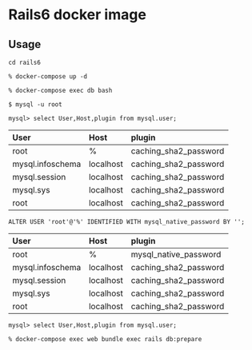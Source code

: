 # Rails6 docker image

## Usage

`cd rails6`

`% docker-compose up -d`

`% docker-compose exec db bash`

`$ mysql -u root`

`mysql> select User,Host,plugin from mysql.user;`

| User             | Host      | plugin                |
| :--------------- | :-------- | :-------------------- |
| root             | %         | caching_sha2_password |
| mysql.infoschema | localhost | caching_sha2_password |
| mysql.session    | localhost | caching_sha2_password |
| mysql.sys        | localhost | caching_sha2_password |
| root             | localhost | caching_sha2_password |

`ALTER USER 'root'@'%' IDENTIFIED WITH mysql_native_password BY '';`

| User             | Host      | plugin                |
| :--------------- | :-------- | :-------------------- |
| root             | %         | mysql_native_password |
| mysql.infoschema | localhost | caching_sha2_password |
| mysql.session    | localhost | caching_sha2_password |
| mysql.sys        | localhost | caching_sha2_password |
| root             | localhost | caching_sha2_password |

`mysql> select User,Host,plugin from mysql.user;`

`% docker-compose exec web bundle exec rails db:prepare`
